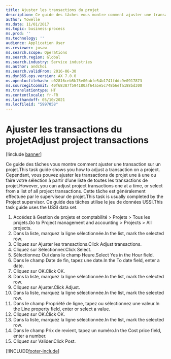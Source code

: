 ```yaml
---
title: Ajuster les transactions du projet
description: Ce guide des tâches vous montre comment ajuster une transaction sur un projet.
author: Yowelle
ms.date: 11/01/2017
ms.topic: business-process
ms.prod: ''
ms.technology: ''
audience: Application User
ms.reviewer: josaw
ms.search.scope: Operations
ms.search.region: Global
ms.search.industry: Service industries
ms.author: andchoi
ms.search.validFrom: 2016-06-30
ms.dyn365.ops.version: AX 7.0.0
ms.openlocfilehash: c02816ceb5b75e00abfe54b1741fddc9e0917873
ms.sourcegitcommit: 40f68387f594180af64a5e5c748b6efa188bd300
ms.translationtype: HT
ms.contentlocale: fr-FR
ms.lasthandoff: 05/10/2021
ms.locfileid: "5997058"
---
```

# <a name="adjust-project-transactions"></a><span data-ttu-id="dea86-103">Ajuster les transactions du projet</span><span class="sxs-lookup"><span data-stu-id="dea86-103">Adjust project transactions</span></span>

[!include [banner](../../includes/banner.md)]

<span data-ttu-id="dea86-104">Ce guide des tâches vous montre comment ajuster une transaction sur un projet.</span><span class="sxs-lookup"><span data-stu-id="dea86-104">This task guide shows you how to adjust a transaction on a project.</span></span> <span data-ttu-id="dea86-105">Cependant, vous pouvez ajuster les transactions de projet une à une ou faire votre sélection à partir d’une liste de toutes les transactions de projet.</span><span class="sxs-lookup"><span data-stu-id="dea86-105">However, you can adjust project transactions one at a time, or select from a list of all project transactions.</span></span> <span data-ttu-id="dea86-106">Cette tâche est généralement effectuée par le superviseur de projet.</span><span class="sxs-lookup"><span data-stu-id="dea86-106">This task is usually completed by the Project supervisor.</span></span> <span data-ttu-id="dea86-107">Ce guide des tâches utilise le jeu de données USSI.</span><span class="sxs-lookup"><span data-stu-id="dea86-107">This task guide uses the USSI data set.</span></span>

1. <span data-ttu-id="dea86-108">Accédez à Gestion de projets et comptabilité > Projets > Tous les projets.</span><span class="sxs-lookup"><span data-stu-id="dea86-108">Go to Project management and accounting > Projects > All projects.</span></span> 
2. <span data-ttu-id="dea86-109">Dans la liste, marquez la ligne sélectionnée.</span><span class="sxs-lookup"><span data-stu-id="dea86-109">In the list, mark the selected row.</span></span> 
3. <span data-ttu-id="dea86-110">Cliquez sur Ajuster les transactions.</span><span class="sxs-lookup"><span data-stu-id="dea86-110">Click Adjust transactions.</span></span> 
4. <span data-ttu-id="dea86-111">Cliquez sur Sélectionner.</span><span class="sxs-lookup"><span data-stu-id="dea86-111">Click Select.</span></span> 
5. <span data-ttu-id="dea86-112">Sélectionnez Oui dans le champ Heure.</span><span class="sxs-lookup"><span data-stu-id="dea86-112">Select Yes in the Hour field.</span></span> 
6. <span data-ttu-id="dea86-113">Dans le champ Date de fin, tapez une date.</span><span class="sxs-lookup"><span data-stu-id="dea86-113">In the To date field, enter a date.</span></span> 
7. <span data-ttu-id="dea86-114">Cliquez sur OK.</span><span class="sxs-lookup"><span data-stu-id="dea86-114">Click OK.</span></span> 
8. <span data-ttu-id="dea86-115">Dans la liste, marquez la ligne sélectionnée.</span><span class="sxs-lookup"><span data-stu-id="dea86-115">In the list, mark the selected row.</span></span> 
9. <span data-ttu-id="dea86-116">Cliquez sur Ajuster.</span><span class="sxs-lookup"><span data-stu-id="dea86-116">Click Adjust.</span></span> 
10. <span data-ttu-id="dea86-117">Dans la liste, marquez la ligne sélectionnée.</span><span class="sxs-lookup"><span data-stu-id="dea86-117">In the list, mark the selected row.</span></span> 
11. <span data-ttu-id="dea86-118">Dans le champ Propriété de ligne, tapez ou sélectionnez une valeur.</span><span class="sxs-lookup"><span data-stu-id="dea86-118">In the Line property field, enter or select a value.</span></span> 
12. <span data-ttu-id="dea86-119">Cliquez sur OK.</span><span class="sxs-lookup"><span data-stu-id="dea86-119">Click OK.</span></span> 
13. <span data-ttu-id="dea86-120">Dans la liste, marquez la ligne sélectionnée.</span><span class="sxs-lookup"><span data-stu-id="dea86-120">In the list, mark the selected row.</span></span> 
14. <span data-ttu-id="dea86-121">Dans le champ Prix de revient, tapez un numéro.</span><span class="sxs-lookup"><span data-stu-id="dea86-121">In the Cost price field, enter a number.</span></span> 
15. <span data-ttu-id="dea86-122">Cliquez sur Valider.</span><span class="sxs-lookup"><span data-stu-id="dea86-122">Click Post.</span></span> 


[!INCLUDE[footer-include](../../includes/footer-banner.md)]